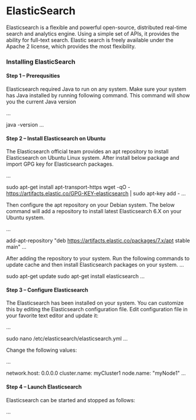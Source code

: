 # ElasticSearch

Elasticsearch is a flexible and powerful open-source, distributed real-time search and analytics engine. Using a simple set of APIs, it provides the ability for full-text search. Elastic search is freely available under the Apache 2 license, which provides the most flexibility.


### Installing ElasticSearch

#### Step 1 – Prerequsities

Elasticsearch required Java to run on any system. Make sure your system has Java installed by running following command. This command will show you the current Java version

...

java -version
...

#### Step 2 – Install Elasticsearch on Ubuntu

The Elasticsearch official team provides an apt repository to install Elasticsearch on Ubuntu Linux system. After install below package and import GPG key for Elasticsearch packages.

...

sudo apt-get install apt-transport-https
wget -qO - https://artifacts.elastic.co/GPG-KEY-elasticsearch | sudo apt-key add -
...

Then configure the apt repository on your Debian system. The below command will add a repository to install latest Elasticsearch 6.X on your Ubuntu system.

...

add-apt-repository "deb https://artifacts.elastic.co/packages/7.x/apt stable main"
...

After adding the repository to your system. Run the following commands to update cache and then install Elasticsearch packages on your system.
...

sudo apt-get update
sudo apt-get install elasticsearch
...

#### Step 3 – Configure Elasticsearch

The Elasticsearch has been installed on your system. You can customize this by editing the Elasticsearch configuration file. Edit configuration file in your favorite text editor and update it:

...

sudo nano /etc/elasticsearch/elasticsearch.yml
...

Change the following values:

...

 network.host: 0.0.0.0
 cluster.name: myCluster1
 node.name: "myNode1"
...

#### Step 4 – Launch Elasticsearch

Elasticsearch can be started and stopped as follows:

...




